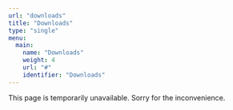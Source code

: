 ```yaml
---
url: "downloads"
title: "Downloads"
type: "single"
menu:
  main:
    name: "Downloads"
    weight: 4
    url: "#"
    identifier: "Downloads"
---
```

This page is temporarily unavailable. Sorry for the inconvenience.
